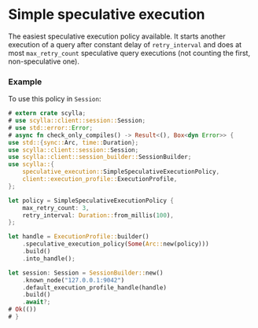 # Simple speculative execution

The easiest speculative execution policy available.  It starts another
execution of a query after constant delay of `retry_interval` and does at most
`max_retry_count` speculative query executions (not counting the first,
non-speculative one).

### Example
To use this policy in `Session`:
```rust
# extern crate scylla;
# use scylla::client::session::Session;
# use std::error::Error;
# async fn check_only_compiles() -> Result<(), Box<dyn Error>> {
use std::{sync::Arc, time::Duration};
use scylla::client::session::Session;
use scylla::client::session_builder::SessionBuilder;
use scylla::{
    speculative_execution::SimpleSpeculativeExecutionPolicy,
    client::execution_profile::ExecutionProfile,
};

let policy = SimpleSpeculativeExecutionPolicy {
    max_retry_count: 3,
    retry_interval: Duration::from_millis(100),
};

let handle = ExecutionProfile::builder()
    .speculative_execution_policy(Some(Arc::new(policy)))
    .build()
    .into_handle();

let session: Session = SessionBuilder::new()
    .known_node("127.0.0.1:9042")
    .default_execution_profile_handle(handle)
    .build()
    .await?;
# Ok(())
# }
```
